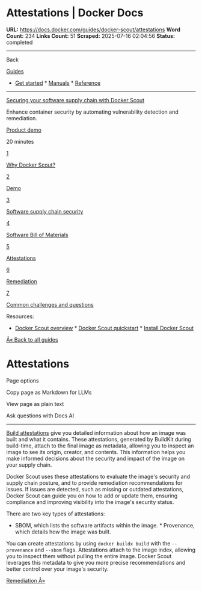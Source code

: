 # Attestations | Docker Docs

**URL:** https://docs.docker.com/guides/docker-scout/attestations
**Word Count:** 234
**Links Count:** 51
**Scraped:** 2025-07-16 02:04:56
**Status:** completed

---

Back

[Guides](https://docs.docker.com/guides/)

  * [Get started](https://docs.docker.com/get-started/)   * [Manuals](https://docs.docker.com/manuals/)   * [Reference](https://docs.docker.com/reference/)

* * *

[Securing your software supply chain with Docker Scout](https://docs.docker.com/guides/docker-scout/)

Enhance container security by automating vulnerability detection and remediation.

[ Product demo](https://docs.docker.com/tags/product-demo/)

20 minutes

[1](https://docs.docker.com/guides/docker-scout/why/)

[Why Docker Scout?](https://docs.docker.com/guides/docker-scout/why/)

[2](https://docs.docker.com/guides/docker-scout/demo/)

[Demo](https://docs.docker.com/guides/docker-scout/demo/)

[3](https://docs.docker.com/guides/docker-scout/s3c/)

[Software supply chain security](https://docs.docker.com/guides/docker-scout/s3c/)

[4](https://docs.docker.com/guides/docker-scout/sbom/)

[Software Bill of Materials](https://docs.docker.com/guides/docker-scout/sbom/)

[5](https://docs.docker.com/guides/docker-scout/attestations/)

[Attestations](https://docs.docker.com/guides/docker-scout/attestations/)

[6](https://docs.docker.com/guides/docker-scout/remediation/)

[Remediation](https://docs.docker.com/guides/docker-scout/remediation/)

[7](https://docs.docker.com/guides/docker-scout/common-questions/)

[Common challenges and questions](https://docs.docker.com/guides/docker-scout/common-questions/)

Resources:

  * [Docker Scout overview](https://docs.docker.com/scout/)   * [Docker Scout quickstart](https://docs.docker.com/scout/quickstart/)   * [Install Docker Scout](https://docs.docker.com/scout/install/)

[Â« Back to all guides](https://docs.docker.com/guides/)

# Attestations

Page options

Copy page as Markdown for LLMs

View page as plain text

Ask questions with Docs AI

* * *

[Build attestations](https://docs.docker.com/build/metadata/attestations/) give you detailed information about how an image was built and what it contains. These attestations, generated by BuildKit during build-time, attach to the final image as metadata, allowing you to inspect an image to see its origin, creator, and contents. This information helps you make informed decisions about the security and impact of the image on your supply chain.

Docker Scout uses these attestations to evaluate the image's security and supply chain posture, and to provide remediation recommendations for issues. If issues are detected, such as missing or outdated attestations, Docker Scout can guide you on how to add or update them, ensuring compliance and improving visibility into the image's security status.

There are two key types of attestations:

  * SBOM, which lists the software artifacts within the image.   * Provenance, which details how the image was built.

You can create attestations by using `docker buildx build` with the `--provenance` and `--sbom` flags. Attestations attach to the image index, allowing you to inspect them without pulling the entire image. Docker Scout leverages this metadata to give you more precise recommendations and better control over your image's security.

[Remediation Â»](https://docs.docker.com/guides/docker-scout/remediation/)